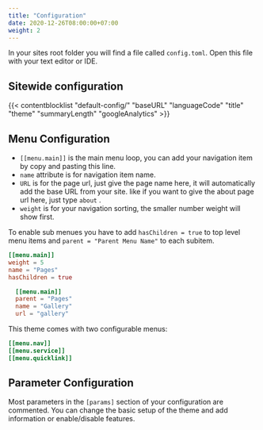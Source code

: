 ```yaml
---
title: "Configuration"
date: 2020-12-26T08:00:00+07:00
weight: 2
---
```


In your sites root folder you will find a file called `config.toml`. Open this file with your text editor or IDE.

## Sitewide configuration

{{< contentblocklist "default-config/" "baseURL" "languageCode" "title" "theme" "summaryLength" "googleAnalytics" >}}

## Menu Configuration

* `[[menu.main]]` is the main menu loop, you can add your navigation item by copy and pasting this line.
* `name` attribute is for navigation item name.
* `URL` is for the page url, just give the page name here, it will automatically add the base URL from your site. like if you want to give the about page url here, just type `about` .
* `weight` is for your navigation sorting, the smaller number weight will show first.

To enable sub menues you have to add `hasChildren = true` to top level menu items and `parent = "Parent Menu Name"` to each subitem.

```toml
[[menu.main]]
weight = 5
name = "Pages"
hasChildren = true

  [[menu.main]]
  parent = "Pages"
  name = "Gallery"
  url = "gallery"
```

This theme comes with two configurable menus:

```toml
[[menu.nav]]
[[menu.service]]
[[menu.quicklink]]
```

## Parameter Configuration

Most parameters in the `[params]` section of your configuration are commented. You can change the basic setup of the theme and add information or enable/disable features.

